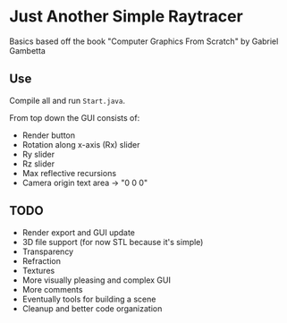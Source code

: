 # Just Another Simple Raytracer

Basics based off the book "Computer Graphics From Scratch" by Gabriel Gambetta

## Use

Compile all and run `Start.java`.

From top down the GUI consists of:
- Render button
- Rotation along x-axis (Rx) slider
- Ry slider
- Rz slider
- Max reflective recursions
- Camera origin text area -> "0 0 0"

## TODO

- Render export and GUI update
- 3D file support (for now STL because it's simple)
- Transparency
- Refraction
- Textures
- More visually pleasing and complex GUI
- More comments
- Eventually tools for building a scene
- Cleanup and better code organization